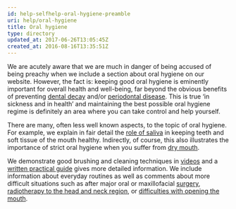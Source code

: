 ```yaml
---
id: help-selfhelp-oral-hygiene-preamble
uri: help/oral-hygiene
title: Oral hygiene
type: directory
updated_at: 2017-06-26T13:05:45Z
created_at: 2016-08-16T13:35:51Z
---
```


<p>We are acutely aware that we are much in danger of being accused
    of being preachy when we include a section about oral hygiene
    on our website. However, the fact is: keeping good oral hygiene
    is eminently important for overall health and well-being,
    far beyond the obvious benefits of preventing <a href="/help/oral-hygiene/decay">dental decay</a>    and/or <a href="/help/oral-hygiene/periodontal-disease">periodontal disease</a>.
    This is true ‘in sickness and in health’ and maintaining
    the best possible oral hygiene regime is definitely an area
    where you can take control and help yourself.</p>
<p>There are many, often less well known aspects, to the topic of
    oral hygiene. For example, we explain in fair detail the
    <a href="/help/oral-hygiene/saliva-and-teeth-mucosa">role of saliva</a>    in keeping teeth and soft tissue of the mouth healthy. Indirectly,
    of course, this also illustrates the importance of strict
    oral hygiene when you suffer from <a href="/diagnosis/a-z/xerostomia">dry mouth</a>.</p>
<p>We demonstrate good brushing and cleaning techniques in <a href="/help/oral-hygiene/videos">videos</a>    and a <a href="/help/oral-hygiene/practical-guide">written practical guide</a>    gives more detailed information. We include information about
    everyday routines as well as comments about more difficult
    situations such as after major oral or maxillofacial <a href="/treatment/surgery">surgery</a>,
    <a href="/treatment/radiotherapy">radiotherapy to the head and neck region</a>,
    or <a href="/diagnosis/a-z/trismus">difficulties with opening the mouth</a>.</p>
